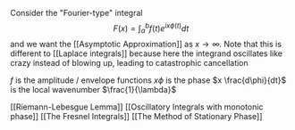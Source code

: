 Consider the "Fourier-type" integral
$$
F(x)=\int_{a}^{b}f(t)e^{ix\phi(t)}dt
$$
and we want the [[Asymptotic Approximation]] as $x\to \infty$.
Note that this is different to [[Laplace integrals]] because here the integrand oscillates like crazy instead of blowing up, leading to catastrophic cancellation

$f$ is the amplitude / envelope functions
$x\phi$ is the phase
$x \frac{d\phi}{dt}$ is the local wavenumber $\frac{1}{\lambda}$

[[Riemann-Lebesgue Lemma]]
[[Oscillatory Integrals with monotonic phase]]
[[The Fresnel Integrals]]
[[The Method of Stationary Phase]]